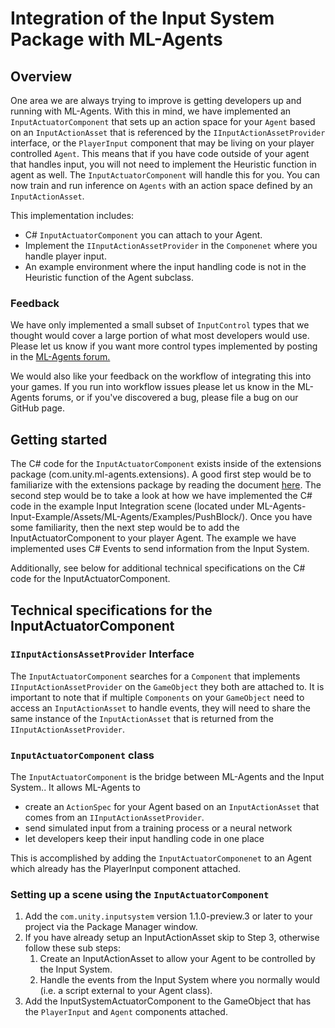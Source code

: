 # Integration of the Input System Package with ML-Agents

## Overview
One area we are always trying to improve is getting developers up and running with ML-Agents.  With this in mind,
we have implemented an `InputActuatorComponent` that sets up an action space for your `Agent` based on
an `InputActionAsset` that is referenced by the `IInputActionAssetProvider` interface, or the `PlayerInput` component
that may be living on your player controlled `Agent`.  This means that if you have code outside of your agent that
handles input, you will not need to implement the Heuristic function in agent as well.  The `InputActuatorComponent`
will handle this for you.  You can now train and run inference on `Agents` with an action space defined by an `InputActionAsset`.

This implementation includes:

* C# `InputActuatorComponent` you can attach to your Agent.
* Implement the `IInputActionAssetProvider` in the `Componenet` where you handle player input.
* An example environment where the input handling code is not in the Heuristic function of the Agent subclass.

### Feedback
We have only implemented a small subset of `InputControl` types that we thought would cover a large portion of what
most developers would use.  Please let us know if you want more control types implemented by posting in the [ML-Agents
forum.](https://forum.unity.com/forums/ml-agents.453/)

We would also like your feedback on the workflow of integrating this into your games.  If you run
into workflow issues please let us know in the ML-Agents forums, or if you've discovered a bug,
please file a bug on our GitHub page.

## Getting started
The C# code for the `InputActuatorComponent` exists inside of the extensions package (com.unity.ml-agents.extensions).  A good first step would be to familiarize with the extensions package by reading the document [here](com.unity.ml-agents.extensions.md).  The second step would be to take a look at how we have implemented the C# code in the example Input Integration scene (located under  ML-Agents-Input-Example/Assets/ML-Agents/Examples/PushBlock/).  Once you have some familiarity, then the next step would be to add the InputActuatorComponent to your player Agent.  The example we have implemented uses C# Events to send information from the Input System.

Additionally, see below for additional technical specifications on the C# code for the InputActuatorComponent.

## Technical specifications for the InputActuatorComponent

### `IInputActionsAssetProvider` Interface
The `InputActuatorComponent` searches for a `Component` that implements
`IInputActionAssetProvider` on the `GameObject` they both are attached to.  It is important to note
that if multiple `Components` on your `GameObject` need to access an `InputActionAsset` to handle events,
they will need to share the same instance of the `InputActionAsset` that is returned from the
`IInputActionAssetProvider`.

### `InputActuatorComponent` class
The `InputActuatorComponent` is the bridge between ML-Agents and the Input System.. It allows ML-Agents to
* create an `ActionSpec` for your Agent based on an `InputActionAsset` that comes from an
`IInputActionAssetProvider`.
* send simulated input from a training process or a neural network
* let developers keep their input handling code in one place

This is accomplished by adding the `InputActuatorComponenet` to an Agent which already has the PlayerInput component attached.

### Setting up a scene using the `InputActuatorComponent`
1. Add the `com.unity.inputsystem` version 1.1.0-preview.3 or later to your project via the Package Manager window.
2. If you have already setup an InputActionAsset skip to Step 3, otherwise follow these sub steps:
    1. Create an InputActionAsset to allow your Agent to be controlled by the Input System.
    2. Handle the events from the Input System where you normally would (i.e. a script external to your Agent class).
3. Add the InputSystemActuatorComponent to the GameObject that has the `PlayerInput` and `Agent` components attached.

